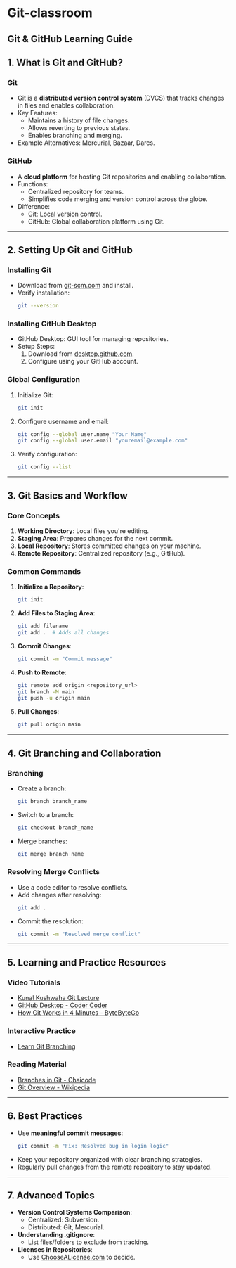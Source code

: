 # Git-classroom 




## **Git & GitHub Learning Guide**

## **1. What is Git and GitHub?**

### **Git**
- Git is a **distributed version control system** (DVCS) that tracks changes in files and enables collaboration.
- Key Features:
  - Maintains a history of file changes.
  - Allows reverting to previous states.
  - Enables branching and merging.
- Example Alternatives: Mercurial, Bazaar, Darcs.

### **GitHub**
- A **cloud platform** for hosting Git repositories and enabling collaboration.
- Functions:
  - Centralized repository for teams.
  - Simplifies code merging and version control across the globe.
- Difference:
  - Git: Local version control.
  - GitHub: Global collaboration platform using Git.

---

## **2. Setting Up Git and GitHub**

### **Installing Git**
- Download from [git-scm.com](https://git-scm.com/) and install.
- Verify installation:
  ```bash
  git --version
  ```
  
### **Installing GitHub Desktop**
- GitHub Desktop: GUI tool for managing repositories.
- Setup Steps:
  1. Download from [desktop.github.com](https://desktop.github.com/).
  2. Configure using your GitHub account.

### **Global Configuration**
1. Initialize Git:
   ```bash
   git init
   ```
2. Configure username and email:
   ```bash
   git config --global user.name "Your Name"
   git config --global user.email "youremail@example.com"
   ```
3. Verify configuration:
   ```bash
   git config --list
   ```

---

## **3. Git Basics and Workflow**

### **Core Concepts**
1. **Working Directory**: Local files you're editing.
2. **Staging Area**: Prepares changes for the next commit.
3. **Local Repository**: Stores committed changes on your machine.
4. **Remote Repository**: Centralized repository (e.g., GitHub).

### **Common Commands**
1. **Initialize a Repository**:
   ```bash
   git init
   ```
2. **Add Files to Staging Area**:
   ```bash
   git add filename
   git add .  # Adds all changes
   ```
3. **Commit Changes**:
   ```bash
   git commit -m "Commit message"
   ```
4. **Push to Remote**:
   ```bash
   git remote add origin <repository_url>
   git branch -M main
   git push -u origin main
   ```
5. **Pull Changes**:
   ```bash
   git pull origin main
   ```

---

## **4. Git Branching and Collaboration**

### **Branching**
- Create a branch:
  ```bash
  git branch branch_name
  ```
- Switch to a branch:
  ```bash
  git checkout branch_name
  ```
- Merge branches:
  ```bash
  git merge branch_name
  ```

### **Resolving Merge Conflicts**
- Use a code editor to resolve conflicts.
- Add changes after resolving:
  ```bash
  git add .
  ```
- Commit the resolution:
  ```bash
  git commit -m "Resolved merge conflict"
  ```

---

## **5. Learning and Practice Resources**

### **Video Tutorials**
- [Kunal Kushwaha Git Lecture](https://github.com/kunal-kushwaha/DSA-Bootcamp-Java/tree/main/lectures/01-git)
- [GitHub Desktop - Coder Coder](https://www.youtube.com/watch?v=8Dd7KRpKeaE)
- [How Git Works in 4 Minutes - ByteByteGo](https://www.youtube.com/watch?v=e9lnsKot_SQ)

### **Interactive Practice**
- [Learn Git Branching](https://learngitbranching.js.org/)

### **Reading Material**
- [Branches in Git - Chaicode](https://docs.chaicode.com/branches-in-git/)
- [Git Overview - Wikipedia](https://en.wikipedia.org/wiki/Git)

---

## **6. Best Practices**

- Use **meaningful commit messages**:
  ```bash
  git commit -m "Fix: Resolved bug in login logic"
  ```
- Keep your repository organized with clear branching strategies.
- Regularly pull changes from the remote repository to stay updated.

---

## **7. Advanced Topics**
- **Version Control Systems Comparison**:
  - Centralized: Subversion.
  - Distributed: Git, Mercurial.
- **Understanding .gitignore**:
  - List files/folders to exclude from tracking.
- **Licenses in Repositories**:
  - Use [ChooseALicense.com](https://choosealicense.com/) to decide.

